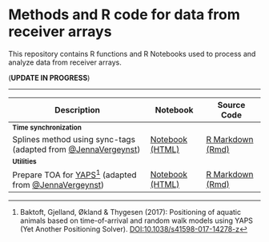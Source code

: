 # Methods and R code for data from receiver arrays

This repository contains R functions and R Notebooks used to process and analyze data from receiver arrays.

(**UPDATE IN PROGRESS**)

***

| Description | Notebook | Source Code
| ------- | ------- | ------- |
| <font size='2'>**Time synchronization**</font> |              
| Splines method using sync-tags (adapted from [@JennaVergeynst](https://github.com/JennaVergeynst/time_synchronization))| [Notebook (HTML)](https://elipickh.github.io/ReceiverArrays/notebooks/time_sync_jv_method.html) | [R Markdown (Rmd)](notebooks/time_sync_jv_method.Rmd) |
| <font size='2'>**Utilities**</font> |
| Prepare TOA for [YAPS](https://github.com/baktoft/yaps)[^yaps] (adapted from [@JennaVergeynst](https://github.com/JennaVergeynst/prepare_toa_for_yaps)) | [Notebook (HTML)](https://elipickh.github.io/ReceiverArrays/notebooks/prepare_toa_yaps_jv_method.html) | [R Markdown (Rmd)](notebooks/prepare_toa_yaps_jv_method.Rmd) |


[^yaps]: Baktoft, Gjelland, Økland & Thygesen (2017): Positioning of aquatic animals based on time-of-arrival and random walk models using YAPS (Yet Another Positioning Solver). [DOI:10.1038/s41598-017-14278-z](https://www.nature.com/articles/s41598-017-14278-z.pdf)


